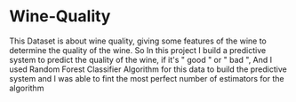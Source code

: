 # Wine-Quality

This Dataset is about wine quality, giving some features of the wine to determine the quality of the wine.
So In this project I build a predictive system to predict the quality of the wine, if it's " good " or " bad ", And I used Random Forest Classifier Algorithm for this data to build the predictive system and I was able to fint the most perfect number of estimators for the algorithm 
